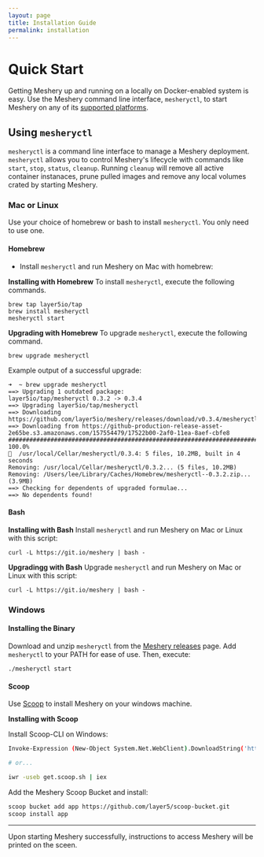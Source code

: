 ```yaml
---
layout: page
title: Installation Guide
permalink: installation
---
```

<a name="getting-started"></a>

# Quick Start 
Getting Meshery up and running on a locally on Docker-enabled system is easy. Use the Meshery command line interface, `mesheryctl`, to start Meshery on any of its [supported platforms](platforms).

## Using `mesheryctl`
`mesheryctl` is a command line interface to manage a Meshery deployment. `mesheryctl` allows you to control Meshery's lifecycle with commands like `start`, `stop`, `status`, `cleanup`. Running `cleanup` will remove all active container instanaces, prune pulled images and remove any local volumes crated by starting Meshery.

### Mac or Linux
Use your choice of homebrew or bash to install `mesheryctl`. You only need to use one.

#### Homebrew
* Install `mesheryctl` and run Meshery on Mac with homebrew:

**Installing with Homebrew**
To install `mesheryctl`, execute the following commands.
```
brew tap layer5io/tap
brew install mesheryctl
mesheryctl start
```

**Upgrading with Homebrew**
To upgrade `mesheryctl`, execute the following command.
```
brew upgrade mesheryctl
```

Example output of a successful upgrade:
```
➜  ~ brew upgrade mesheryctl
==> Upgrading 1 outdated package:
layer5io/tap/mesheryctl 0.3.2 -> 0.3.4
==> Upgrading layer5io/tap/mesheryctl
==> Downloading https://github.com/layer5io/meshery/releases/download/v0.3.4/mesheryctl_0.3.4_Darwin_x86_64.zip
==> Downloading from https://github-production-release-asset-2e65be.s3.amazonaws.com/157554479/17522b00-2af0-11ea-8aef-cbfe8
######################################################################## 100.0%
🍺  /usr/local/Cellar/mesheryctl/0.3.4: 5 files, 10.2MB, built in 4 seconds
Removing: /usr/local/Cellar/mesheryctl/0.3.2... (5 files, 10.2MB)
Removing: /Users/lee/Library/Caches/Homebrew/mesheryctl--0.3.2.zip... (3.9MB)
==> Checking for dependents of upgraded formulae...
==> No dependents found!
```

#### Bash
**Installing with Bash**
Install `mesheryctl` and run Meshery on Mac or Linux with this script:

```
curl -L https://git.io/meshery | bash -
```

**Upgradingg with Bash**
Upgrade `mesheryctl` and run Meshery on Mac or Linux with this script:
```
curl -L https://git.io/meshery | bash -
```

### Windows

#### Installing the Binary
Download and unzip `mesheryctl` from the [Meshery releases](https://github.com/layer5io/meshery/releases/latest) page. Add `mesheryctl` to your PATH for ease of use. Then, execute:

```
./mesheryctl start
```

#### Scoop

Use [Scoop](https://scoop.sh) to install Meshery on your windows machine.

**Installing with Scoop**

Install Scoop-CLI on Windows:
```sh
Invoke-Expression (New-Object System.Net.WebClient).DownloadString('https://get.scoop.sh')

# or...

iwr -useb get.scoop.sh | iex
```

Add the Meshery Scoop Bucket and install:
```sh
scoop bucket add app https://github.com/layer5/scoop-bucket.git
scoop install app
```

---
Upon starting Meshery successfully, instructions to access Meshery will be printed on the sceen.
